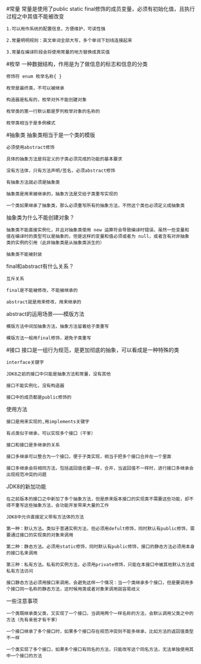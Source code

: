 #常量
常量是使用了public static final修饰的成员变量，必须有初始化值，且执行过程之中其值不能被改变

    1.可以用作系统的配置信息，方便维护，可读性强
    
    2.常量明明规则：英文单词全部大写，多个单词下划线连接起来
    
    3.常量在编译阶段会将使用常量的地方替换成真实值

#枚举
一种数据结构，作用是为了做信息的标志和信息的分类

    修饰符 enum 枚举名称{ }
    
    枚举是最终类，不可以被继承
    
    构造器是私有的，枚举对外不能创建对象
    
    枚举类的第一行默认都是罗列枚举对象的名称的
    
    枚举类相当于是多例模式   

#抽象类
抽象类相当于是一个类的模版
    
    必须使用abstract修饰
    
    具体的抽象方法是将定义的子类必须完成的功能的基本要求

    没有方法体，只有方法声明/签名，必须abstract修饰

    有抽象方法就必须是抽象类

    抽象类是用来被继承的，抽象方法是交给子类重写实现的
    
    一个类如果继承了抽象类，那么必须重写所有的抽象方法，不然这个类也必须定义成抽象类

抽象类为什么不能创建对象？
    
    抽象类不能直接实例化，并且对抽象类使用 new 运算符会导致编译时错误。虽然一些变量和
    值在编译时的类型可以是抽象的，但是这样的变量和值必须或者为 null，或者含有对非抽象
    类的实例的引用（此非抽象类是从抽象类派生的）

    抽象类不能被封装

final和abstract有什么关系？

    互斥关系
    
    final是不能被修改，不能被继承的

    abstract就是用来修改，用来继承的

abstract的运用场景——模版方法

    模版方法中间加抽象方法，抽象方法留着给子类重写

    模版方法一般用final修饰，避免子类重写

#接口
接口是一组行为规范，是更加彻底的抽象，可以看成是一种特殊的类

    interface关键字

    JDK8之前的接口中只能是抽象方法和常量，没有其他

    接口不能实例化，没有构造器

    接口中的成员都是public修饰的

使用方法
    
    接口是用来实现的,用implements关键字

    有点类似于继承，可以实现多个接口（干爹）

    接口和接口是多继承的关系

    接口多继承可以整合为一个接口，便于子类实现，相当于把多个接口合并在一个里面

    接口多继承会将相同方法，包括返回值也要一样，合并，当返回值不一样时，进行接口多继承会出现规范冲突的问题

JDK8的新加功能

    在之前版本的接口之中新加了多个抽象方法，但是原来版本接口的实现类不需要这些功能，却不得不重写这些抽象方法，会功能开发带来大量的工作

    JDK8中允许直接定义带有方法体的方法

    第一种：默认方法。类似于普通实例方法，但必须用defult修饰，同时默认有public修饰，需要通过接口的实现类的对象来调用

    第二种：静态方法。必须用static修饰，同时默认有public修饰，接口的静态方法必须用本身的接口名来调用

    第三种：私有方法。私有的实例方法，必须用private修饰，只能在本接口中被其他默认方法或私有方法访问

    接口静态方法必须用接口来调用，会避免这样一个情况：当一个类继承多个接口，但是要调用多个接口同一名称的静态方法，这时候用类或者对象来调用就容易歧义

一些注意事项

    一个类既继承类父类，又实现了一个接口，当调用两个一样名称的方法，会默认调用父类之中的方法（先有亲爸才有干爹）

    一个接口继承了多个接口时，如果多个接口存在规范冲突则不能多继承，比如方法的返回值类型不一样

    一个类实现了多个接口，如果多个接口有同名的方法，只能改写这个同名方法，无法单独使用其中一个接口的方法